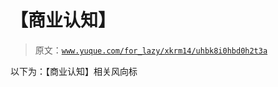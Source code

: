 # 【商业认知】

> 原文：[`www.yuque.com/for_lazy/xkrm14/uhbk8i0hbd0h2t3a`](https://www.yuque.com/for_lazy/xkrm14/uhbk8i0hbd0h2t3a)

以下为：【商业认知】相关风向标

